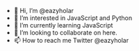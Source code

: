 - 👋 Hi, I’m @eazyholar
- 👀 I’m interested in JavaScript and Python
- 🌱 I’m currently learning JavaScript
- 💞️ I’m looking to collaborate on here.
- 📫 How to reach me Twitter @eazyholar

<!---
eazyholar/eazyholar is a ✨ special ✨ repository because its `README.md` (this file) appears on your GitHub profile.
You can click the Preview link to take a look at your changes.
--->
